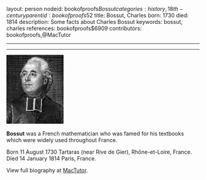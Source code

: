 layout: person
nodeid: bookofproofs$Bossut
categories: history,18th-century
parentid: bookofproofs$52
title: Bossut, Charles
born: 1730
died: 1814
description: Some facts about Charles Bossut
keywords: bossut, charles
references: bookofproofs$6909
contributors: bookofproofs,@MacTutor

---


---

![Bossut.jpg](https://github.com/bookofproofs/bookofproofs.github.io/blob/main/_sources/_assets/images/portraits/Bossut.jpg?raw=true)

**Bossut** was a French mathematician who was famed for his textbooks which were widely used throughout France.

Born 11 August 1730 Tartaras (near Rive de Gier), Rhône-et-Loire, France. Died 14 January 1814 Paris, France.


View full biography at [MacTutor](https://mathshistory.st-andrews.ac.uk/Biographies/Bossut/).